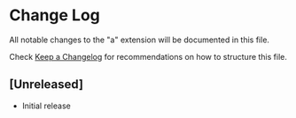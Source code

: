 # Change Log

All notable changes to the "a" extension will be documented in this file.

Check [Keep a Changelog](http://keepachangelog.com/) for recommendations on how to structure this file.

## [Unreleased]

- Initial release